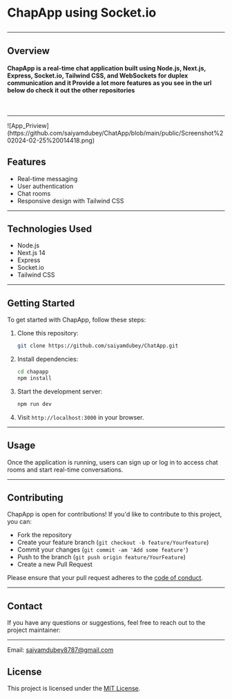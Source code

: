 

# ChapApp using Socket.io  <hr>


## Overview 

#### ChapApp is a real-time chat application built using Node.js, Next.js, Express, Socket.io, Tailwind CSS, and WebSockets for duplex communication and it Provide a lot more features as you see in the url below do check it out the other repositories 
<br>

<hr>
![App_Priview](https://github.com/saiyamdubey/ChatApp/blob/main/public/Screenshot%202024-02-25%20014418.png)

<br>

## Features
- Real-time messaging
- User authentication
- Chat rooms
- Responsive design with Tailwind CSS
<hr>

## Technologies Used

- Node.js
- Next.js 14
- Express
- Socket.io
- Tailwind CSS
  
<hr>


## Getting Started


To get started with ChapApp, follow these steps:

1. Clone this repository:
    ```bash
    git clone https://github.com/saiyamdubey/ChatApp.git
    ```

2. Install dependencies:
    ```bash
    cd chapapp
    npm install
    ```

3. Start the development server:
    ```bash
    npm run dev
    ```

4. Visit `http://localhost:3000` in your browser.

<hr>


## Usage

Once the application is running, users can sign up or log in to access chat rooms and start real-time conversations.

<hr>


## Contributing

ChapApp is open for contributions! If you'd like to contribute to this project, you can:

- Fork the repository
- Create your feature branch (`git checkout -b feature/YourFeature`)
- Commit your changes (`git commit -am 'Add some feature'`)
- Push to the branch (`git push origin feature/YourFeature`)
- Create a new Pull Request

Please ensure that your pull request adheres to the [code of conduct](CODE_OF_CONDUCT.md).

<hr>


## Contact

If you have any questions or suggestions, feel free to reach out to the project maintainer:

<hr>


Email: saiyamdubey8787@gmail.com

## License

This project is licensed under the [MIT License](LICENSE).
